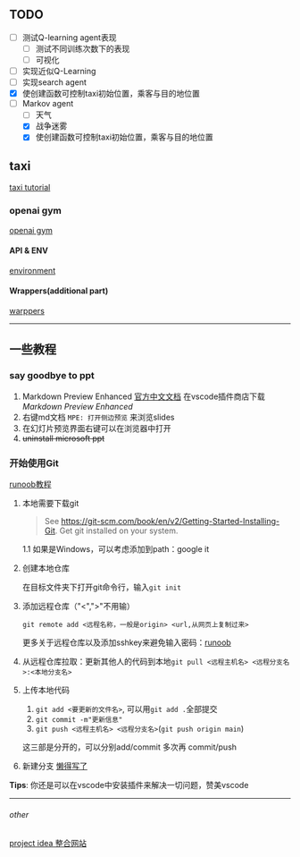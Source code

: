 ## TODO
- [ ] 测试Q-learning agent表现
   - [ ] 测试不同训练次数下的表现
   - [ ] 可视化
- [ ] 实现近似Q-Learning
- [ ] 实现search agent
- [x] 使创建函数可控制taxi初始位置，乘客与目的地位置
- [ ] Markov agent
   - [ ] 天气
   - [x] 战争迷雾
   - [x] 使创建函数可控制taxi初始位置，乘客与目的地位置

## taxi

[taxi tutorial](https://www.gocoder.one/blog/rl-tutorial-with-openai-gym/)

### openai gym
[openai gym](https://gymnasium.farama.org/)

#### API & ENV
[environment](https://gymnasium.farama.org/api/env/)

#### Wrappers(additional part)
[warppers](https://gymnasium.farama.org/api/wrappers/#gymnasium.Wrapper) 

---
## 一些教程
### say goodbye to ppt
1. Markdown Preview Enhanced [官方中文文档](https://shd101wyy.github.io/markdown-preview-enhanced/#/zh-cn/presentation?id=presentation-front-matter)
   在vscode插件商店下载*Markdown Preview Enhanced* 
2. 右键md文档 `MPE: 打开侧边预览` 来浏览slides
3. 在幻灯片预览界面右键可以在浏览器中打开
4. ~~uninstall microsoft ppt~~

### 开始使用Git

[runoob教程](https://www.runoob.com/git/git-tutorial.html) 

1. 本地需要下载git 

   > See https://git-scm.com/book/en/v2/Getting-Started-Installing-Git. Get git installed on your system. 

   1.1 如果是Windows，可以考虑添加到path：google it

2. 创建本地仓库

   在目标文件夹下打开git命令行，输入`git init` 

3. 添加远程仓库（"<",">"不用输）

   `git remote add <远程名称，一般是origin> <url,从网页上复制过来>` 

   更多关于远程仓库以及添加sshkey来避免输入密码：[runoob](https://www.runoob.com/git/git-remote-repo.html) 

4. 从远程仓库拉取：更新其他人的代码到本地`git pull <远程主机名> <远程分支名>:<本地分支名>` 

5. 上传本地代码

   1. `git add <要更新的文件名>`, 可以用`git add .`全部提交
   2. `git commit -m"更新信息"` 
   3. `git push <远程主机名> <远程分支名>`(`git push origin main`) 

   这三部是分开的，可以分别add/commit 多次再 commit/push

6. 新建分支 [懒得写了](https://www.runoob.com/git/git-branch.html) 

**Tips**: 你还是可以在vscode中安装插件来解决一切问题，赞美vscode




---

###### other

[project idea 整合网站](https://www.gocoder.one/blog/reinforcement-learning-project-ideas/#3-simulate-control-tasks-with-pybullet) 

